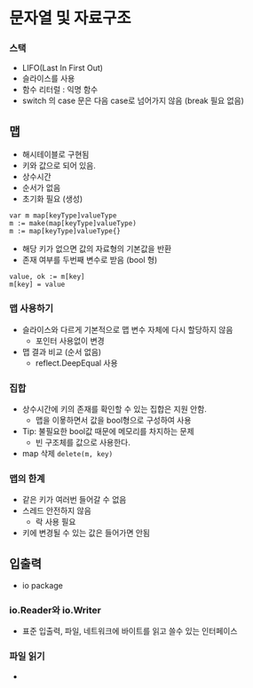 # 문자열 및 자료구조

### 스택
  * LIFO(Last In First Out)
  * 슬라이스를 사용
  * 함수 리터럴 : 익명 함수
  * switch 의 case 문은 다음 case로 넘어가지 않음 (break 필요 없음)

## 맵
  * 해시테이블로 구현됨
  * 키와 값으로 되어 있음.
  * 상수시간
  * 순서가 없음
  * 초기화 필요 (생성)

  ```
  var m map[keyType]valueType
  m := make(map[keyType]valueType)
  m := map[keyType]valueType{}
  ```

  * 해당 키가 없으면 값의 자료형의 기본값을 반환
  * 존재 여부를 두번째 변수로 받음 (bool 형)

  ```
  value, ok := m[key]
  m[key] = value
  ```
### 맵 사용하기
  * 슬라이스와 다르게 기본적으로 맵 변수 자체에 다시 할당하지 않음
    - 포인터 사용없이 변경
  * 맵 결과 비교 (순서 없음)
    - reflect.DeepEqual 사용

### 집합
  * 상수시간에 키의 존재를 확인할 수 있는 집합은 지원 안함.
    - 맵을 이욯하면서 값을 bool형으로 구성하여 사용
  * Tip: 불필요한 bool값 때문에 메모리를 차지하는 문제
    - 빈 구조체를 값으로 사용한다.
  * map 삭제 ```delete(m, key)```

### 맵의 한계
  * 같은 키가 여러번 들어갈 수 없음
  * 스레드 안전하지 않음
    - 락 사용 필요
  * 키에 변경될 수 있는 값은 들어가면 안됨

## 입출력
  * io package

### io.Reader와 io.Writer
  * 표준 입출력, 파일, 네트워크에 바이트를 읽고 쓸수 있는 인터페이스

### 파일 읽기
  * 
